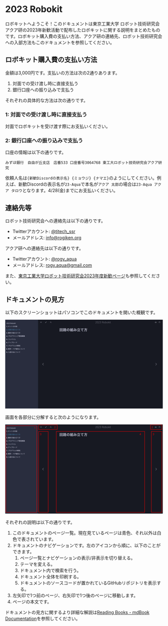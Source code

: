 # 2023 Robokit

ロボキットへようこそ！このドキュメントは東京工業大学 ロボット技術研究会 アクア研の2023年新歓活動で配布したロボキットに関する説明をまとめたものです。ロボキット購入費の支払い方法、アクア研の連絡先、ロボット技術研究会への入部方法もこのドキュメントを参照してください。

## ロボキット購入費の支払い方法

金額は3,000円です。支払いの方法は次の2通りあります。

1. 対面での受け渡し時に直接支払う
2. 銀行口座への振り込みで支払う

それぞれの具体的な方法は次の通りです。

### 1: 対面での受け渡し時に直接支払う

対面でロボキットを受け渡す際にお支払いください。

### 2: 銀行口座への振り込みで支払う

口座の情報は以下の通りです。

```
みずほ銀行　自由が丘支店　店番533 口座番号3064768 東工大ロボット技術研究会アクア研究
```

依頼人名は`{新歓Discordの表示名} {ミョウジ} {ナマエ}`のようにしてください。例えば、新歓Discordの表示名が`23-Aqua`で本名が`アクア 太郎`の場合は`23-Aqua アクア タロウ`となります。4/28(金)までにお支払いください。

## 連絡先等

ロボット技術研究会への連絡先は以下の通りです。

- Twitterアカウント: [@titech_ssr](https://twitter.com/titech_ssr)
- メールアドレス: [info@rogiken.org](mailto:info@rogiken.org)

アクア研への連絡先は以下の通りです。

- Twitterアカウント: [@rogy_aqua](https://twitter.com/rogy_aqua)
- メールアドレス: [rogy.aqua@gmail.com](mailto:rogy.aqua@gmail.com)

また、[東京工業大学ロボット技術研究会2023年度新歓ページ](https://www.rogiken.org/shinkan/2023/)も参照してください。

## ドキュメントの見方

以下のスクリーンショットはパソコンでこのドキュメントを開いた概観です。

![mdbook-page-overview](./assets/mdbook-page-overview.png)

画面を各部分に分解すると次のようになります。

![mdbook-page-overview-descr](./assets/mdbook-page-overview-descr.png)

それぞれの説明は以下の通りです。

1. このドキュメントのページ一覧。現在見ているページは青色、それ以外は白色で表されています。
2. ドキュメントのナビゲーションです。左のアイコンから順に、以下のことができます。
    1. ページ一覧とナビゲーションの表示/非表示を切り替える。
    2. テーマを変える。
    3. ドキュメント内で検索を行う。
    4. ドキュメント全体を印刷する。
    5. ドキュメントのソースコードが置かれているGitHubリポジトリを表示する。
3. 左矢印で1つ前のページ、右矢印で1つ後のページに移動します。
4. ページの本文です。

ドキュメントの見方に関するより詳細な解説は[Reading Books - mdBook Documentation](https://rust-lang.github.io/mdBook/guide/reading.html)を参照してください。
